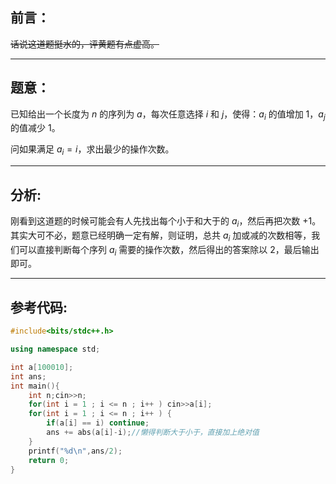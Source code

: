 ## 前言：

~~话说这道题挺水的，评黄题有点虚高。~~

------------

## 题意：

已知给出一个长度为 $n$ 的序列为 $a$，每次任意选择 $i$ 和 $j$，使得：$a_i$ 的值增加 $1$，$a_j$ 的值减少 $1$。

问如果满足 $a_i = i$，求出最少的操作次数。

------------

## 分析:

刚看到这道题的时候可能会有人先找出每个小于和大于的 $a_i$，然后再把次数 $+1$。
其实大可不必，题意已经明确一定有解，则证明，总共 $a_i$ 加或减的次数相等，我们可以直接判断每个序列 $a_i$ 需要的操作次数，然后得出的答案除以 $2$，最后输出即可。


------------
## 参考代码:

```cpp
#include<bits/stdc++.h>

using namespace std;

int a[100010];
int ans;
int main(){
    int n;cin>>n;
    for(int i = 1 ; i <= n ; i++ ) cin>>a[i];
    for(int i = 1 ; i <= n ; i++ ) {
        if(a[i] == i) continue;
        ans += abs(a[i]-i);//懒得判断大于小于，直接加上绝对值
    }
    printf("%d\n",ans/2);
    return 0;
}
```


